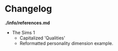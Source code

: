 # Changelog

**./info/references.md**
* The Sims 1
	* Capitalized 'Qualities'
	* Reformatted personality dimension example.